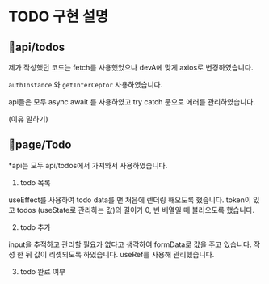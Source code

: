 # TODO 구현 설명

## 📁api/todos

제가 작성했던 코드는 fetch를 사용했었으나 devA에 맞게 axios로 변경하였습니다.

`authInstance` 와 `getInterCeptor` 사용하였습니다.

api들은 모두 async await 를 사용하였고 try catch 문으로 에러를 관리하였습니다.

(이유 말하기)

## 📁page/Todo

\*api는 모두 api/todos에서 가져와서 사용하였습니다.

1. todo 목록

useEffect를 사용하여 todo data를 맨 처음에 렌더링 해오도록 했습니다. token이 있고 todos (useState로 관리하는 값)의 길이가 0, 빈 배열일 때 불러오도록 했습니다.

2. todo 추가

input을 추적하고 관리할 필요가 없다고 생각하여 formData로 값을 주고 있습니다.
작성 한 뒤 값이 리셋되도록 하였습니다. useRef를 사용해 관리했습니다.

3. todo 완료 여부
